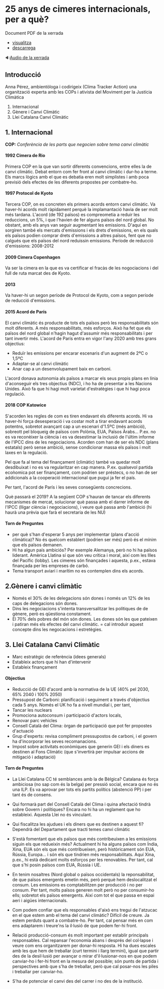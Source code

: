 25 anys de cimeres internacionals, per a què?
===

Document PDF de la xerrada

+ [visualitza](https://github.com/d3vnil/emergenciaclima/blob/master/materials/Presentaci%C3%B3%20Anna%20jornades%20canvi%20clim%C3%A0tic.pdf)
+ [descarrega](https://github.com/d3vnil/emergenciaclima/raw/master/materials/Presentaci%C3%B3%20Anna%20jornades%20canvi%20clim%C3%A0tic.pdf)

:sound:<a href="https://cloud.disroot.org/s/yPwQg6dx4KMfiqH">Audio de la xerrada</a> 

## Introducció
Anna Pérez, ambientòloga i codirigeix (Clima Tracker Action) una organització experta amb les COPs i ativista del Moviment per la Justícia Climàtica

1. Internacional
2. Gènere i Canvi Climàtic
3. Llei Catalana Canvi Climàtic

## 1. Internacional
**COP:** *Conferència de les parts que negocien sobre tema canvi climàtic*

#### 1992 Cimera de Rio 
Primera COP en la que van sortir diferents convencions, entre elles la de canvi climàtic. Debat entorn com fer front al canvi climàtic i dur-ho a terme.
Els marcs lògics amb el que es debatia eren molt simplistes i amb poca previsió dels efectes de les diferents propostes per combatre-ho.

#### 1997 Protocol de Kyoto 
Tercera COP, on es concreten els primers acords entorn canvi climàtic. Va haver-hi acords molt ràpidament perquè la implamantació havia de ser molt més tardana.
L'acord (de 192 països) es compreometia a reduir les reduccions, un 5%, i que l'havien de fer alguns països del nord global. No obstant, amb els anys van seguir augmentant les emissions. D'aquí en sorgiren també els mercats d'emissions i els drets d'emissions, en els quals els països podien comprar drets d'emissions a altres països, fent que no calgués que els països del nord reduissin emissions.
Període de reducció d'emissions: 2008-2012

#### 2009 Cimera Copenhagen
Va ser la cimera en la que es va certificar el fracàs de les nogociacions i del full de ruta marcat des de Kyoto.
 
#### 2013
Va haver-hi un segon període de Protocol de Kyoto, com a segon període de reducció d'emissions.

#### 2015 Acord de París
El canvi climàtic és producte de tots els països però les responsabilitats són molt diferents. A més responsabilitats, més esforços. Això ha fet que els països del nord global n'hagin hagut d'assumir més responsabilitats i per tant invertir més.
L'acord de París entra en vigor l'any 2020 amb tres grans objectius: 
+ Reduïr les emissions per encarar escenaris d'un augment de 2ºC o 1,5ºC
+ Adaptar-se al canvi climàtic 
+ Anar cap a un desenvolupament baix en carboni.

L'acord donava autonomia als països a marcar els seus propis plans en línia d'aconseguir els tres objectius (NDC), i ho ha de presentar a les Nacions Unides. Això fa que hi hagi molt varietat d'estratègies i que hi hagi poca regulació.

#### 2018 COP Katowice
S'acorden les regles de com es tiren endavant els diferents acords. Hi va haver-hi força desesperació i va costar molt a tirar endavant acords potentns, sobretot avançant cap a un escenari d'1.5ºC (més ambició), sobreott pel bloqueig de països com Polònia, EUA, Països Àrabs... P.ex. no es va reconèixer la ciència i es va desestimar la inclusió de l'últim informe de l'IPCC dins de les negociacions. 
Acorden com han de ser els NDC (plans estatals) però sense ambició, sense condicionar massa els països i molt laxes en la regulació.

Pel que fa al tema del finançament (climàtic) també va quedar molt desdibuixat i no es va regularitzar en cap manera. P.ex. qualsevol partida ecoǹomica pot ser finançament, com podrien ser préstecs, o no han de ser addicionals a la cooperació internacional que pugui ja fer el país.

Per tant, l'acord de París i les seves consegüents concrecions. 

Què passarà el 2019? A la següent COP s'hauran de tancar els diferents mecanismes de mercat, solucionar què passa amb el darrer informe de l'IPCC (lligar ciència i negociacions), i veure què passa amb l'ambició (hi haurà una prèvia que farà el secretaria de les NU)

#### Torn de Preguntes
- per què s'han d'esperar 5 anys per implementar (plans d'acció climàtica)? No és quelcom establert (podrien ser més) però és el mínim que els països demanen.
- Hi ha algun país ambiciós? Per exemple Alemanya, però no hi ha països liderant. Amèrica Llatina sí que són veu crítica i moral, així com les Illes del Pacífic (lobby). Les cimeres són finançades i aquesta, p.ex., estava finançada per les empreses de carbó.
- Tema transport aviari i marítim no es contemplen dins els acords.


## 2.Gènere i canvi climàtic
- Només el 30% de les delegacions són dones i només un 12% de les caps de delegacions són dones.
- Dins les negociacions s'intenta transversalitzar les polítiques de de gènere, però es qüestiona constament.
- El 70% dels pobres del món són dones. Les dones són les que pateixen i patiran més els efectes del canvi climàtic. = cal introduir aquest concepte dins les negocacions i estretègies.


## 3. Llei Catalana Canvi Climàtic
+ Marc estratègic de referència (idees generals)
+ Estableix actors que hi han d'intervenir
+ Estableix finançament

#### Objectius
- Reducció de GEI d'acord amb la normativa de la UE (40% pel 2030, 65% 2040 i 100% 2050)
- Pressupost de Carboni: planificació i seguiment a través d'objectius cada 5 anys. Només el UK ho fa a nivell mundial i, per tant, 
- Tancar les nuclears
- Promociona autoconsum i participació d'actors locals,
- Renovar parc vehicles
- Consell Català del Clima: òrgan de participació que pot fer propostes d'actuació
- Grup d'experts: revisa compliment pressupostos de carboni, i el govern ha d'incorporar les seves recomanacions.
- Impost sobre activitats econòmiques que generin GEI i els diners es destinen al Fons Climàtic (que s'invertirà per impulsar accions de mitigació i adaptació)


#### Torn de Preguntes
- La Llei Catalana CC té semblances amb la de Bèlgica? Catalana és força ambiciosa (no sap com és la belga) per pressió social, encara que no és una ILP. Es va aprovar per tots els partits polítics (abstenció PP) i per tant és de consens.
- Qui formarà part del Consell Català del Clima i quina afectació tindrà sobre Govern i polítiques? Encara no hi ha un reglament que ho estableixi. Aquesta Llei no és vinculant.

- Qui fiscalitza les ajudues i els diners que es destinen a aquest fi? Dependrà del Departament que tracti temes canvi climàtic
- S'està fomentant que els països que més contribeuixen a les emissions siguin els que redueixin més? Actualment hi ha alguns països com Índia, Xina, EUA són els que més contribueixen, però històricament són EUA, Rússia, Europa... i són els que tindrien més responsabilitats. Aquí Xina, p.ex., hi està dedicant molts esforços per les renovables. Per tant, cal que s'hi posin països com EUA, Rússia i UE.
- En tenim nosaltres (Nord global o països occidentals) la reponsabilitat, de que països emergents emetin més, però perquè hem deslocalitzat el consum. Les emissions es comptabilitzen per producció i no per consum. Per tant, molts països generen molt però no per consumir-ho ells; sobretot els països emergents. Així com tot el que passa en espai aeri i aigües internacionals.
- Com podem confiar que els responsables d'això ens tregui de l'atzucac en el que estem amb el tema del canvi climàtic? Difícil de creure.
Ja estem perduts quant a combatre-ho. Per tant, cal pensar més en com ens adaptarem i treure'ns la il·lusió de que podem fer-hi front. 
- Relació producció-consum és molt important per establir principals responsables. Cal repansar l'economia abans i després del col·lapse i veure com ens organitzarem per donar-hi resposta. Hi ha dues escales amb les que hem de treballar (curt termini i llarg termini), igual que partir des de la desil·lusió per avançar o mirar d'il·lusionar-nos en que podem canviar-ho i fer-hi front en la mesura del possible; són punts de partida i perspectives amb que s'ha de treballar, però que cal posar-nos les piles i treballar per canviar-ho.
- S'ha de potenciar el canvi des del carrer i no des de la institució.

